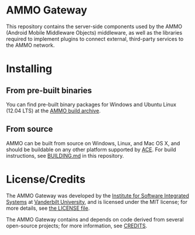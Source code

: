 AMMO Gateway
============
This repository contains the server-side components used by the AMMO (Android Mobile Middleware Objects) middleware, as well as the libraries required to implement plugins to connect external, third-party services to the AMMO network.

Installing
==========

From pre-built binaries
-----------------------
You can find pre-built binary packages for Windows and Ubuntu Linux (12.04 LTS) at the [AMMO build archive](https://ammo.isis.vanderbilt.edu/builds/Gateway/).

From source
-----------
AMMO can be built from source on Windows, Linux, and Mac OS X, and should be buildable on any other platform supported by [ACE](http://www.cs.wustl.edu/~schmidt/ACE.html).  For build instructions, see [BUILDING.md](BUILDING.md) in this repository.

License/Credits
===============
The AMMO Gateway was developed by the [Institute for Software Integrated Systems](http://www.isis.vanderbilt.edu/) at [Vanderbilt University](http://vanderbilt.edu/), and is licensed under the MIT license; for more details, see [the LICENSE file](LICENSE).

The AMMO Gateway contains and depends on code derived from several open-source projects; for more information, see [CREDITS](CREDITS).
